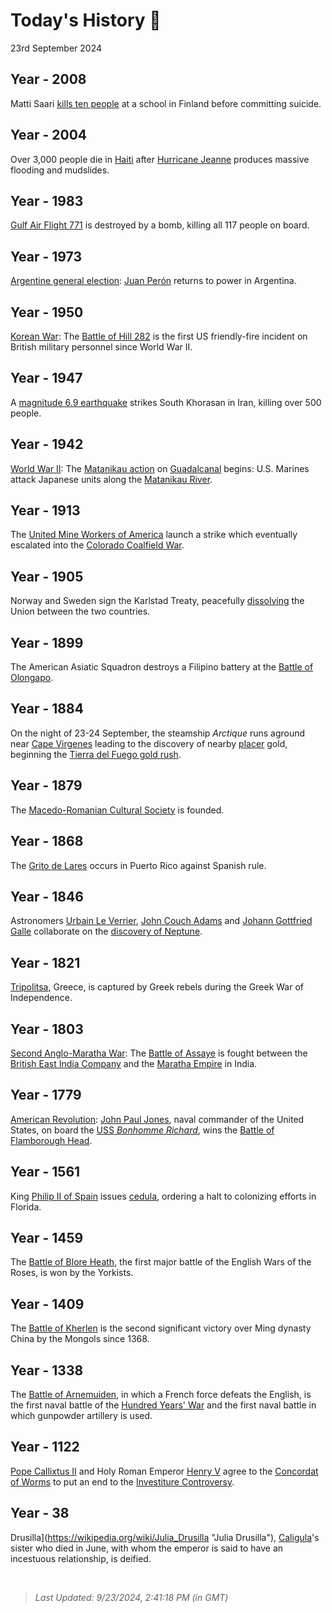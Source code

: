 
# Today's History 📜

23rd September 2024


## Year - 2008
 Matti Saari [kills ten people](https://wikipedia.org/wiki/Kauhajoki_school_shooting "Kauhajoki school shooting") at a school in Finland before committing suicide.

## Year - 2004
 Over 3,000 people die in [Haiti](https://wikipedia.org/wiki/Haiti "Haiti") after [Hurricane Jeanne](https://wikipedia.org/wiki/Hurricane_Jeanne "Hurricane Jeanne") produces massive flooding and mudslides.

## Year - 1983
 [Gulf Air Flight 771](https://wikipedia.org/wiki/Gulf_Air_Flight_771 "Gulf Air Flight 771") is destroyed by a bomb, killing all 117 people on board.

## Year - 1973
 [Argentine general election](https://wikipedia.org/wiki/Argentine_general_election,_September_1973 "Argentine general election, September 1973"): [Juan Perón](https://wikipedia.org/wiki/Juan_Per%C3%B3n "Juan Perón") returns to power in Argentina.

## Year - 1950
 [Korean War](https://wikipedia.org/wiki/Korean_War "Korean War"): The [Battle of Hill 282](https://wikipedia.org/wiki/Battle_of_Hill_282 "Battle of Hill 282") is the first US friendly-fire incident on British military personnel since World War II.

## Year - 1947
 A [magnitude 6.9 earthquake](https://wikipedia.org/wiki/1947_Dustabad_earthquake "1947 Dustabad earthquake") strikes South Khorasan in Iran, killing over 500 people.

## Year - 1942
 [World War II](https://wikipedia.org/wiki/World_War_II "World War II"): The [Matanikau action](https://wikipedia.org/wiki/Actions_along_the_Matanikau "Actions along the Matanikau") on [Guadalcanal](https://wikipedia.org/wiki/Guadalcanal "Guadalcanal") begins: U.S. Marines attack Japanese units along the [Matanikau River](https://wikipedia.org/wiki/Matanikau_River "Matanikau River").

## Year - 1913
 The [United Mine Workers of America](https://wikipedia.org/wiki/United_Mine_Workers_of_America "United Mine Workers of America") launch a strike which eventually escalated into the [Colorado Coalfield War](https://wikipedia.org/wiki/Colorado_Coalfield_War "Colorado Coalfield War").

## Year - 1905
 Norway and Sweden sign the Karlstad Treaty, peacefully [dissolving](https://wikipedia.org/wiki/Dissolution_of_the_union_between_Norway_and_Sweden "Dissolution of the union between Norway and Sweden") the Union between the two countries.

## Year - 1899
 The American Asiatic Squadron destroys a Filipino battery at the [Battle of Olongapo](https://wikipedia.org/wiki/Battle_of_Olongapo "Battle of Olongapo").

## Year - 1884
 On the night of 23-24 September, the steamship <i>Arctique</i> runs aground near [Cape Virgenes](https://wikipedia.org/wiki/Cape_Virgenes "Cape Virgenes") leading to the discovery of nearby [placer](https://wikipedia.org/wiki/Placer_mining "Placer mining") gold, beginning the [Tierra del Fuego gold rush](https://wikipedia.org/wiki/Tierra_del_Fuego_gold_rush "Tierra del Fuego gold rush").

## Year - 1879
 The [Macedo-Romanian Cultural Society](https://wikipedia.org/wiki/Macedo-Romanian_Cultural_Society "Macedo-Romanian Cultural Society") is founded.

## Year - 1868
 The [Grito de Lares](https://wikipedia.org/wiki/Grito_de_Lares "Grito de Lares") occurs in Puerto Rico against Spanish rule.

## Year - 1846
 Astronomers [Urbain Le Verrier](https://wikipedia.org/wiki/Urbain_Le_Verrier "Urbain Le Verrier"), [John Couch Adams](https://wikipedia.org/wiki/John_Couch_Adams "John Couch Adams") and [Johann Gottfried Galle](https://wikipedia.org/wiki/Johann_Gottfried_Galle "Johann Gottfried Galle") collaborate on the [discovery of Neptune](https://wikipedia.org/wiki/Discovery_of_Neptune "Discovery of Neptune").

## Year - 1821
 [Tripolitsa](https://wikipedia.org/wiki/Siege_of_Tripolitsa "Siege of Tripolitsa"), Greece, is captured by Greek rebels during the Greek War of Independence.

## Year - 1803
 [Second Anglo-Maratha War](https://wikipedia.org/wiki/Second_Anglo-Maratha_War "Second Anglo-Maratha War"): The [Battle of Assaye](https://wikipedia.org/wiki/Battle_of_Assaye "Battle of Assaye") is fought between the [British East India Company](https://wikipedia.org/wiki/British_East_India_Company "British East India Company") and the [Maratha Empire](https://wikipedia.org/wiki/Maratha_Confederacy "Maratha Confederacy") in India.

## Year - 1779
 [American Revolution](https://wikipedia.org/wiki/American_Revolution "American Revolution"): [John Paul Jones](https://wikipedia.org/wiki/John_Paul_Jones "John Paul Jones"), naval commander of the United States, on board the [USS <i>Bonhomme Richard</i>](https://wikipedia.org/wiki/USS_Bonhomme_Richard_(1765) "USS Bonhomme Richard (1765)"), wins the [Battle of Flamborough Head](https://wikipedia.org/wiki/Battle_of_Flamborough_Head "Battle of Flamborough Head").

## Year - 1561
 King [Philip II of Spain](https://wikipedia.org/wiki/Philip_II_of_Spain "Philip II of Spain") issues [cedula](https://wikipedia.org/wiki/Cedula_de_identidad "Cedula de identidad"), ordering a halt to colonizing efforts in Florida.

## Year - 1459
 The [Battle of Blore Heath](https://wikipedia.org/wiki/Battle_of_Blore_Heath "Battle of Blore Heath"), the first major battle of the English Wars of the Roses, is won by the Yorkists.

## Year - 1409
 The [Battle of Kherlen](https://wikipedia.org/wiki/Battle_of_Kherlen "Battle of Kherlen") is the second significant victory over Ming dynasty China by the Mongols since 1368.

## Year - 1338
 The [Battle of Arnemuiden](https://wikipedia.org/wiki/Battle_of_Arnemuiden "Battle of Arnemuiden"), in which a French force defeats the English, is the first naval battle of the [Hundred Years' War](https://wikipedia.org/wiki/Hundred_Years%27_War "Hundred Years' War") and the first naval battle in which gunpowder artillery is used.

## Year - 1122
 [Pope Callixtus II](https://wikipedia.org/wiki/Pope_Callixtus_II "Pope Callixtus II") and Holy Roman Emperor [Henry V](https://wikipedia.org/wiki/Henry_V,_Holy_Roman_Emperor "Henry V, Holy Roman Emperor") agree to the [Concordat of Worms](https://wikipedia.org/wiki/Concordat_of_Worms "Concordat of Worms") to put an end to the [Investiture Controversy](https://wikipedia.org/wiki/Investiture_Controversy "Investiture Controversy").

## Year - 38
Drusilla](https://wikipedia.org/wiki/Julia_Drusilla "Julia Drusilla"), [Caligula](https://wikipedia.org/wiki/Caligula "Caligula")'s sister who died in June, with whom the emperor is said to have an incestuous relationship, is deified.

<br />

> _Last Updated: 9/23/2024, 2:41:18 PM (in GMT)_
